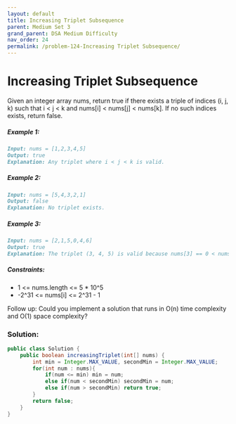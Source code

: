 ```yaml
---
layout: default
title: Increasing Triplet Subsequence
parent: Medium Set 3
grand_parent: DSA Medium Difficulty
nav_order: 24
permalink: /problem-124-Increasing Triplet Subsequence/
---
```

# Increasing Triplet Subsequence
Given an integer array nums, return true if there exists a triple of indices (i, j, k) such that i < j < k and nums[i] < nums[j] < nums[k]. If no such indices exists, return false.

##### Example 1:
```markdown
Input: nums = [1,2,3,4,5]
Output: true
Explanation: Any triplet where i < j < k is valid.
```
##### Example 2:
```markdown
Input: nums = [5,4,3,2,1]
Output: false
Explanation: No triplet exists.
```
##### Example 3:
````markdown
Input: nums = [2,1,5,0,4,6]
Output: true
Explanation: The triplet (3, 4, 5) is valid because nums[3] == 0 < nums[4] == 4 < nums[5] == 6.
````
##### Constraints:
* 1 <= nums.length <= 5 * 10^5
* -2^31 <= nums[i] <= 2^31 - 1


Follow up: Could you implement a solution that runs in O(n) time complexity and O(1) space complexity?

### Solution:
```java
public class Solution {
    public boolean increasingTriplet(int[] nums) {
        int min = Integer.MAX_VALUE, secondMin = Integer.MAX_VALUE;
        for(int num : nums){
            if(num <= min) min = num;
            else if(num < secondMin) secondMin = num;
            else if(num > secondMin) return true;
        }
        return false;
    }
}
```